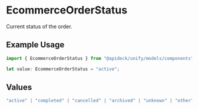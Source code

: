 # EcommerceOrderStatus

Current status of the order.

## Example Usage

```typescript
import { EcommerceOrderStatus } from "@apideck/unify/models/components";

let value: EcommerceOrderStatus = "active";
```

## Values

```typescript
"active" | "completed" | "cancelled" | "archived" | "unknown" | "other"
```
